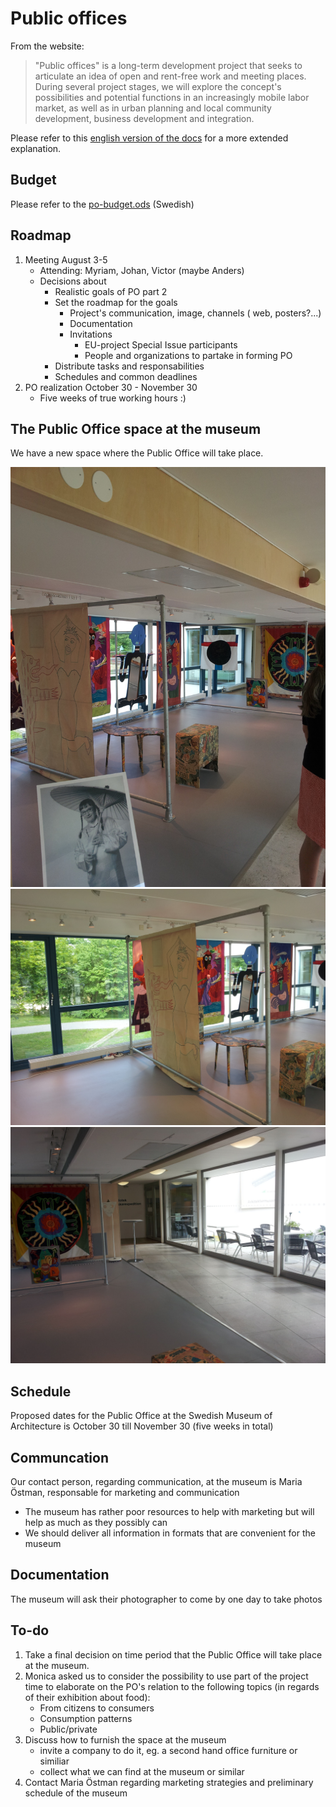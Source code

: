 # Public offices

From the website:
> "Public offices" is a long-term development project that seeks to articulate an idea of open and rent-free work and meeting places. During several project stages, we will explore the concept's possibilities and potential functions in an increasingly mobile labor market, as well as in urban planning and local community development, business development and integration.  

Please refer to this [english version of the docs](http://prose.io/#dilettant/thepublicoffice/blob/master/files/PublicOffices.md) for a more extended explanation.

## Budget

Please refer to the [po-budget.ods](https://github.com/dilettant/thepublicoffice/blob/master/po-budget.ods) (Swedish)

## Roadmap

1. Meeting August 3-5
	* Attending: Myriam, Johan, Victor (maybe Anders)
	* Decisions about
		* Realistic goals of PO part 2
		* Set the roadmap for the goals
			* Project's communication, image, channels ( web, posters?...)
			* Documentation
			* Invitations
				* EU-project Special Issue participants
				* 	People and organizations to partake in forming PO
		* Distribute tasks and responsabilities
		* Schedules and common deadlines
2. PO realization October 30 - November 30
	* Five weeks of true working hours :)

## The Public Office space at the museum

We have a new space where the Public Office will take place.

![po-space-1.jpg](https://github.com/dilettant/thepublicoffice/raw/master/files/po-space-1.jpg)
![po-space-2.jpg](https://github.com/dilettant/thepublicoffice/raw/master/files/po-space-2.jpg)
![po-space-3.jpg](https://github.com/dilettant/thepublicoffice/raw/master/files/po-space-3.jpg)

## Schedule

Proposed dates for the Public Office at the Swedish Museum of Architecture is October 30 till November 30 (five weeks in total)

## Communcation

Our contact person, regarding communication, at the museum is Maria Östman, responsable for marketing and communication 
* 	The museum has rather poor resources to help with marketing but will help as much as they possibly can
* We should deliver all information in formats that are convenient for the museum

## Documentation

The museum will ask their photographer to come by one day to take photos

## To-do

1. Take a final decision on time period that the Public Office will take place at the museum.
2. Monica asked us to consider the possibility to use part of the project time to elaborate on the PO's relation to the following topics (in regards of their exhibition about food):
	* From citizens to consumers
	* Consumption patterns
	* Public/private
3. Discuss how to furnish the space at the museum
	* invite a company to do it, eg. a second hand office furniture or similiar
	* collect what we can find at the museum or similar
4. Contact Maria Östman regarding marketing strategies and preliminary schedule of the museum